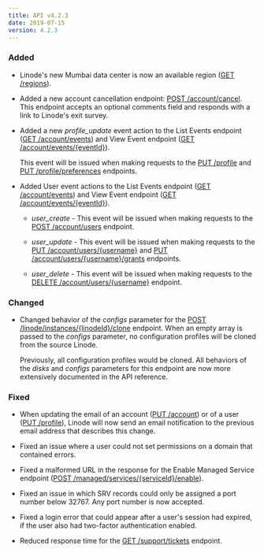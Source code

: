 ```yaml
---
title: API v4.2.3
date: 2019-07-15
version: 4.2.3
---
```


### Added

- Linode's new Mumbai data center is now an available region ([GET /regions](/docs/api/regions/#regions-list)).

- Added a new account cancellation endpoint: [POST /account/cancel](/docs/api/account/#account-cancel). This endpoint accepts an optional comments field and responds with a link to Linode's  exit survey.

- Added a new *profile\_update* event action to the List Events endpoint ([GET /account/events](/docs/api/account/#events-list)) and View Event endpoint ([GET /account/events/{eventId}](/docs/api/account/#event-view)).

    This event will be issued when making requests to the [PUT /profile](/docs/api/profile/#profile-update) and [PUT /profile/preferences](/docs/api/profile/#user-preferences-update) endpoints.

- Added User event actions to the List Events endpoint ([GET /account/events](/docs/api/account/#events-list)) and View Event endpoint ([GET /account/events/{eventId}](/docs/api/account/#event-view)).

    - *user\_create* - This event will be issued when making requests to the [POST /account/users](/docs/api/account/#user-create) endpoint.

    - *user\_update* - This event will be issued when making requests to the [PUT /account/users/{username}](/docs/api/account/#user-update) and [PUT /account/users/{username}/grants](/docs/api/account/#users-grants-update) endpoints.

    - *user\_delete* - This event will be issued when making requests to the [DELETE /account/users/{username}](/docs/api/account/#user-delete) endpoint.

### Changed

- Changed behavior of the *configs* parameter for the [POST /linode/instances/{linodeId}/clone](/docs/api/linode-instances/#linode-clone) endpoint. When an empty array is passed to the *configs* parameter, no configuration profiles will be cloned from the source Linode.

    Previously, all configuration profiles would be cloned. All behaviors of the *disks* and *configs* parameters for this endpoint are now more extensively documented in the API reference.

### Fixed

- When updating the email of an account ([PUT /account](/docs/api/account/#account-update)) or of a user ([PUT /profile](/docs/api/profile/#profile-update)), Linode will now send an email notification to the previous email address that describes this change.

- Fixed an issue where a user could not set permissions on a domain that contained errors.

- Fixed a malformed URL in the response for the Enable Managed Service endpoint ([POST /managed/services/{serviceId}/enable](/docs/api/managed/#managed-service-enable)).

- Fixed an issue in which SRV records could only be assigned a port number below 32767. Any port number is now accepted.

- Fixed a login error that could appear after a user's session had expired, if the user also had two-factor authentication enabled.

- Reduced response time for the [GET /support/tickets](/docs/api/support/#support-tickets-list) endpoint.